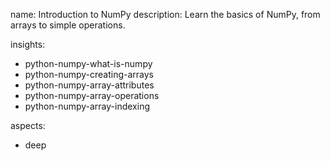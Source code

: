 name: Introduction to NumPy 
description: Learn the basics of NumPy, from arrays to simple operations.

insights:
  - python-numpy-what-is-numpy
  - python-numpy-creating-arrays
  - python-numpy-array-attributes
  - python-numpy-array-operations
  - python-numpy-array-indexing

aspects:
- deep
 
